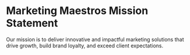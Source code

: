 # Marketing Maestros Mission Statement

Our mission is to deliver innovative and impactful marketing solutions that drive growth, build 
brand loyalty, and exceed client expectations.
